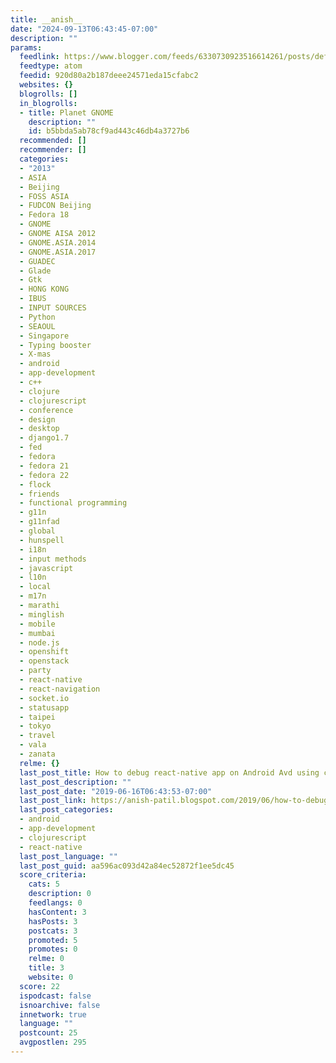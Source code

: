 ```yaml
---
title: __anish__
date: "2024-09-13T06:43:45-07:00"
description: ""
params:
  feedlink: https://www.blogger.com/feeds/6330730923516614261/posts/default
  feedtype: atom
  feedid: 920d80a2b187deee24571eda15cfabc2
  websites: {}
  blogrolls: []
  in_blogrolls:
  - title: Planet GNOME
    description: ""
    id: b5bbda5ab78cf9ad443c46db4a3727b6
  recommended: []
  recommender: []
  categories:
  - "2013"
  - ASIA
  - Beijing
  - FOSS ASIA
  - FUDCON Beijing
  - Fedora 18
  - GNOME
  - GNOME AISA 2012
  - GNOME.ASIA.2014
  - GNOME.ASIA.2017
  - GUADEC
  - Glade
  - Gtk
  - HONG KONG
  - IBUS
  - INPUT SOURCES
  - Python
  - SEAOUL
  - Singapore
  - Typing booster
  - X-mas
  - android
  - app-development
  - c++
  - clojure
  - clojurescript
  - conference
  - design
  - desktop
  - django1.7
  - fed
  - fedora
  - fedora 21
  - fedora 22
  - flock
  - friends
  - functional programming
  - g11n
  - g11nfad
  - global
  - hunspell
  - i18n
  - input methods
  - javascript
  - l10n
  - local
  - m17n
  - marathi
  - minglish
  - mobile
  - mumbai
  - node.js
  - openshift
  - openstack
  - party
  - react-native
  - react-navigation
  - socket.io
  - statusapp
  - taipei
  - tokyo
  - travel
  - vala
  - zanata
  relme: {}
  last_post_title: How to debug react-native app on Android Avd using clojurescript
  last_post_description: ""
  last_post_date: "2019-06-16T06:43:53-07:00"
  last_post_link: https://anish-patil.blogspot.com/2019/06/how-to-debug-react-native-app-on.html
  last_post_categories:
  - android
  - app-development
  - clojurescript
  - react-native
  last_post_language: ""
  last_post_guid: aa596ac093d42a84ec52872f1ee5dc45
  score_criteria:
    cats: 5
    description: 0
    feedlangs: 0
    hasContent: 3
    hasPosts: 3
    postcats: 3
    promoted: 5
    promotes: 0
    relme: 0
    title: 3
    website: 0
  score: 22
  ispodcast: false
  isnoarchive: false
  innetwork: true
  language: ""
  postcount: 25
  avgpostlen: 295
---
```

